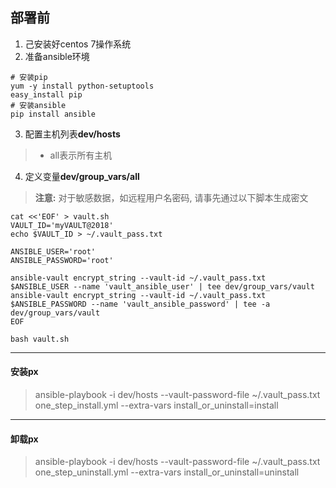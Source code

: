 ## 部署前 ##
1. 己安装好centos 7操作系统
2. 准备ansible环境

``` shell
# 安装pip
yum -y install python-setuptools
easy_install pip
# 安装ansible
pip install ansible
```

3. 配置主机列表**dev/hosts**
> - all表示所有主机
4. 定义变量**dev/group_vars/all**
> **注意:** 对于敏感数据，如远程用户名密码, 请事先通过以下脚本生成密文
``` shell
cat <<'EOF' > vault.sh
VAULT_ID='myVAULT@2018'
echo $VAULT_ID > ~/.vault_pass.txt

ANSIBLE_USER='root'
ANSIBLE_PASSWORD='root'

ansible-vault encrypt_string --vault-id ~/.vault_pass.txt $ANSIBLE_USER --name 'vault_ansible_user' | tee dev/group_vars/vault
ansible-vault encrypt_string --vault-id ~/.vault_pass.txt $ANSIBLE_PASSWORD --name 'vault_ansible_password' | tee -a dev/group_vars/vault
EOF

bash vault.sh
```





-------------------------------------------------------------------------------
#### 安装px ####
> ansible-playbook -i dev/hosts --vault-password-file ~/.vault_pass.txt one_step_install.yml --extra-vars install_or_uninstall=install





-------------------------------------------------------------------------------
#### 卸载px ####
> ansible-playbook -i dev/hosts --vault-password-file ~/.vault_pass.txt one_step_uninstall.yml --extra-vars install_or_uninstall=uninstall
